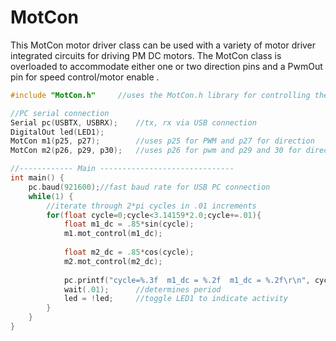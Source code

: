# MotCon
This MotCon motor driver class can be used with a variety of motor driver integrated circuits for driving PM DC motors. The MotCon class is overloaded to accommodate either one or two direction pins and a PwmOut pin for speed control/motor enable .

```C++
#include "MotCon.h"     //uses the MotCon.h library for controlling the motor ports

//PC serial connection
Serial pc(USBTX, USBRX);    //tx, rx via USB connection
DigitalOut led(LED1);
MotCon m1(p25, p27);        //uses p25 for PWM and p27 for direction
MotCon m2(p26, p29, p30);   //uses p26 for pwm and p29 and 30 for direction (complimentary)

//------------ Main ------------------------------
int main() {    
    pc.baud(921600);//fast baud rate for USB PC connection
    while(1) {
        //iterate through 2*pi cycles in .01 increments
        for(float cycle=0;cycle<3.14159*2.0;cycle+=.01){
            float m1_dc = .85*sin(cycle);            
            m1.mot_control(m1_dc);
            
            float m2_dc = .85*cos(cycle);
            m2.mot_control(m2_dc);
                        
            pc.printf("cycle=%.3f  m1_dc = %.2f  m1_dc = %.2f\r\n", cycle, m1_dc, m2_dc);
            wait(.01);      //determines period
            led = !led;     //toggle LED1 to indicate activity
        }
    }
}
```

